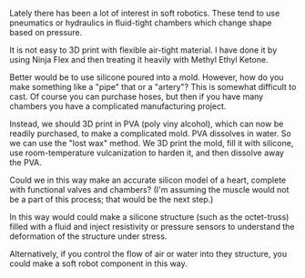 Lately there has been a lot of interest in soft robotics. These tend to use pneumatics or hydraulics in fluid-tight chambers
which change shape based on pressure.

It is not easy to 3D print with flexible air-tight material.  I have done it by using Ninja Flex and then treating it heavily
with Methyl Ethyl Ketone.

Better would be to use silicone poured into a mold.  However, how do you make something like a "pipe" that or a "artery"?
This is somewhat difficult to cast. Of course you can purchase hoses, but then if you have many chambers you have
a complicated manufacturing project.

Instead, we should 3D print in PVA (poly viny alcohol), which can now be readily purchased, to make a complicated mold.
PVA dissolves in water.  So we can use the "lost wax" method. We 3D print the mold, fill it with silicone, use
room-temperature vulcanization to harden it, and then dissolve away the PVA.

Could we in this way make an accurate silicon model of a heart, complete with functional valves and chambers? 
(I'm assuming the muscle would not be a part of this process; that would be the next step.)

In this way would could make a silicone structure (such as the octet-truss) filled with a fluid and inject 
resistivity or pressure sensors to understand the deformation of the structure under stress.

Alternatively, if you control the flow of air or water into they structure, you could make a soft robot component
in this way.
